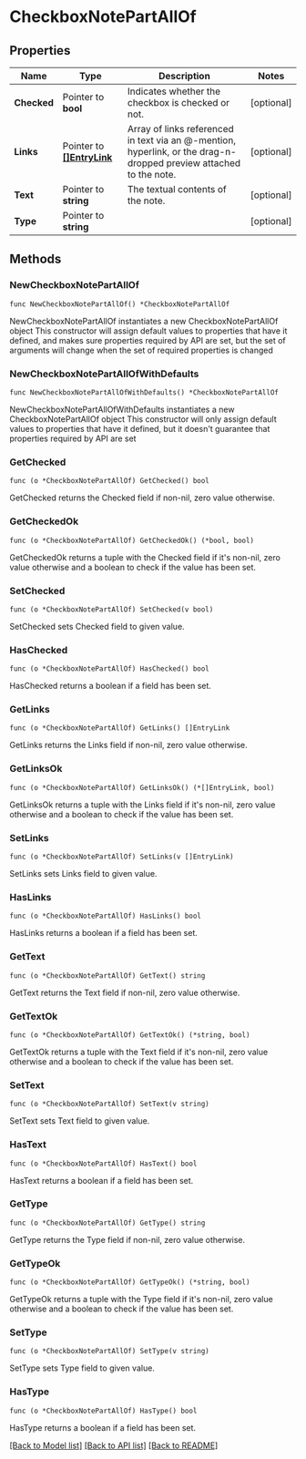 # CheckboxNotePartAllOf

## Properties

Name | Type | Description | Notes
------------ | ------------- | ------------- | -------------
**Checked** | Pointer to **bool** | Indicates whether the checkbox is checked or not.  | [optional] 
**Links** | Pointer to [**[]EntryLink**](EntryLink.md) | Array of links referenced in text via an @-mention, hyperlink, or the drag-n-dropped preview attached to the note.  | [optional] 
**Text** | Pointer to **string** | The textual contents of the note. | [optional] 
**Type** | Pointer to **string** |  | [optional] 

## Methods

### NewCheckboxNotePartAllOf

`func NewCheckboxNotePartAllOf() *CheckboxNotePartAllOf`

NewCheckboxNotePartAllOf instantiates a new CheckboxNotePartAllOf object
This constructor will assign default values to properties that have it defined,
and makes sure properties required by API are set, but the set of arguments
will change when the set of required properties is changed

### NewCheckboxNotePartAllOfWithDefaults

`func NewCheckboxNotePartAllOfWithDefaults() *CheckboxNotePartAllOf`

NewCheckboxNotePartAllOfWithDefaults instantiates a new CheckboxNotePartAllOf object
This constructor will only assign default values to properties that have it defined,
but it doesn't guarantee that properties required by API are set

### GetChecked

`func (o *CheckboxNotePartAllOf) GetChecked() bool`

GetChecked returns the Checked field if non-nil, zero value otherwise.

### GetCheckedOk

`func (o *CheckboxNotePartAllOf) GetCheckedOk() (*bool, bool)`

GetCheckedOk returns a tuple with the Checked field if it's non-nil, zero value otherwise
and a boolean to check if the value has been set.

### SetChecked

`func (o *CheckboxNotePartAllOf) SetChecked(v bool)`

SetChecked sets Checked field to given value.

### HasChecked

`func (o *CheckboxNotePartAllOf) HasChecked() bool`

HasChecked returns a boolean if a field has been set.

### GetLinks

`func (o *CheckboxNotePartAllOf) GetLinks() []EntryLink`

GetLinks returns the Links field if non-nil, zero value otherwise.

### GetLinksOk

`func (o *CheckboxNotePartAllOf) GetLinksOk() (*[]EntryLink, bool)`

GetLinksOk returns a tuple with the Links field if it's non-nil, zero value otherwise
and a boolean to check if the value has been set.

### SetLinks

`func (o *CheckboxNotePartAllOf) SetLinks(v []EntryLink)`

SetLinks sets Links field to given value.

### HasLinks

`func (o *CheckboxNotePartAllOf) HasLinks() bool`

HasLinks returns a boolean if a field has been set.

### GetText

`func (o *CheckboxNotePartAllOf) GetText() string`

GetText returns the Text field if non-nil, zero value otherwise.

### GetTextOk

`func (o *CheckboxNotePartAllOf) GetTextOk() (*string, bool)`

GetTextOk returns a tuple with the Text field if it's non-nil, zero value otherwise
and a boolean to check if the value has been set.

### SetText

`func (o *CheckboxNotePartAllOf) SetText(v string)`

SetText sets Text field to given value.

### HasText

`func (o *CheckboxNotePartAllOf) HasText() bool`

HasText returns a boolean if a field has been set.

### GetType

`func (o *CheckboxNotePartAllOf) GetType() string`

GetType returns the Type field if non-nil, zero value otherwise.

### GetTypeOk

`func (o *CheckboxNotePartAllOf) GetTypeOk() (*string, bool)`

GetTypeOk returns a tuple with the Type field if it's non-nil, zero value otherwise
and a boolean to check if the value has been set.

### SetType

`func (o *CheckboxNotePartAllOf) SetType(v string)`

SetType sets Type field to given value.

### HasType

`func (o *CheckboxNotePartAllOf) HasType() bool`

HasType returns a boolean if a field has been set.


[[Back to Model list]](../README.md#documentation-for-models) [[Back to API list]](../README.md#documentation-for-api-endpoints) [[Back to README]](../README.md)


